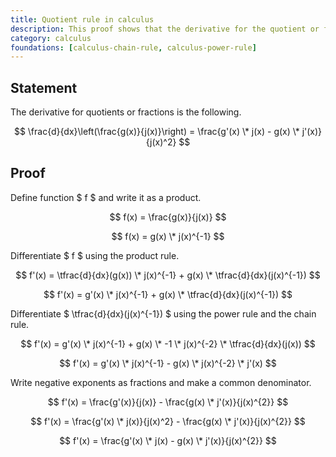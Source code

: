 ```yaml
---
title: Quotient rule in calculus
description: This proof shows that the derivative for the quotient or fraction a/b is (a'b - ab') / b^2.
category: calculus
foundations: [calculus-chain-rule, calculus-power-rule]
---
```


## Statement

The derivative for quotients or fractions is the following.

$$ \frac{d}{dx}\left(\frac{g(x)}{j(x)}\right) = \frac{g'(x) \* j(x) - g(x) \* j'(x)}{j(x)^2} $$

## Proof

Define function $ f $ and write it as a product.

$$ f(x) = \frac{g(x)}{j(x)} $$

$$ f(x) = g(x) \* j(x)^{-1} $$

Differentiate $ f $ using the product rule.

$$ f'(x) = \tfrac{d}{dx}(g(x)) \* j(x)^{-1} + g(x) \* \tfrac{d}{dx}(j(x)^{-1}) $$

$$ f'(x) = g'(x) \* j(x)^{-1} + g(x) \* \tfrac{d}{dx}(j(x)^{-1}) $$

Differentiate $ \tfrac{d}{dx}(j(x)^{-1}) $ using the power rule and the chain rule.

$$ f'(x) = g'(x) \* j(x)^{-1} + g(x) \* -1 \* j(x)^{-2} \* \tfrac{d}{dx}(j(x)) $$

$$ f'(x) = g'(x) \* j(x)^{-1} - g(x) \* j(x)^{-2} \* j'(x) $$

Write negative exponents as fractions and make a common denominator.

$$ f'(x) = \frac{g'(x)}{j(x)} - \frac{g(x) \* j'(x)}{j(x)^{2}} $$

$$ f'(x) = \frac{g'(x) \* j(x)}{j(x)^2} - \frac{g(x) \* j'(x)}{j(x)^{2}} $$

$$ f'(x) = \frac{g'(x) \* j(x) - g(x) \* j'(x)}{j(x)^{2}} $$
